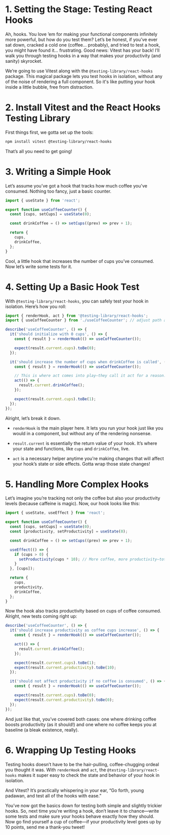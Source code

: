 # 1. Setting the Stage: Testing React Hooks

Ah, hooks. You love ’em for making your functional components infinitely more powerful, but how do you test them? Let’s be honest, if you’ve ever sat down, cracked a cold one (coffee… probably), and tried to test a hook, you might have found it… frustrating. Good news: Vitest has your back! I’ll walk you through testing hooks in a way that makes your productivity (and sanity) skyrocket.

We’re going to use Vitest along with the `@testing-library/react-hooks` package. This magical package lets you test hooks in isolation, without any of the noise of rendering a full component. So it's like putting your hook inside a little bubble, free from distraction.

# 2. Install Vitest and the React Hooks Testing Library

First things first, we gotta set up the tools:

```bash
npm install vitest @testing-library/react-hooks
```

That’s all you need to get going!

# 3. Writing a Simple Hook

Let’s assume you’ve got a hook that tracks how much coffee you've consumed. Nothing too fancy, just a basic counter.

```javascript
import { useState } from 'react';

export function useCoffeeCounter() {
  const [cups, setCups] = useState(0);

  const drinkCoffee = () => setCups((prev) => prev + 1);

  return {
    cups,
    drinkCoffee,
  };
}
```

Cool, a little hook that increases the number of cups you’ve consumed. Now let’s write some tests for it.

# 4. Setting Up a Basic Hook Test

With `@testing-library/react-hooks`, you can safely test your hook in isolation. Here’s how you roll:

```javascript
import { renderHook, act } from '@testing-library/react-hooks';
import { useCoffeeCounter } from './useCoffeeCounter'; // adjust path as needed

describe('useCoffeeCounter', () => {
  it('should initialize with 0 cups', () => {
    const { result } = renderHook(() => useCoffeeCounter());

    expect(result.current.cups).toBe(0);
  });

  it('should increase the number of cups when drinkCoffee is called', () => {
    const { result } = renderHook(() => useCoffeeCounter());

    // This is where act comes into play—they call it act for a reason.
    act(() => {
      result.current.drinkCoffee();
    });

    expect(result.current.cups).toBe(1);
  });
});
```

Alright, let’s break it down.

- `renderHook` is the main player here. It lets you run your hook just like you would in a component, but without any of the rendering nonsense.
- `result.current` is essentially the return value of your hook. It’s where your state and functions, like `cups` and `drinkCoffee`, live.

- `act` is a necessary helper anytime you're making changes that will affect your hook’s state or side effects. Gotta wrap those state changes!

# 5. Handling More Complex Hooks

Let’s imagine you’re tracking not only the coffee but also your productivity levels (because caffeine is magic). Now, our hook looks like this:

```javascript
import { useState, useEffect } from 'react';

export function useCoffeeCounter() {
  const [cups, setCups] = useState(0);
  const [productivity, setProductivity] = useState(0);

  const drinkCoffee = () => setCups((prev) => prev + 1);

  useEffect(() => {
    if (cups > 0) {
      setProductivity(cups * 10); // More coffee, more productivity—totally how it works!
    }
  }, [cups]);

  return {
    cups,
    productivity,
    drinkCoffee,
  };
}
```

Now the hook also tracks productivity based on cups of coffee consumed. Alright, new tests coming right up:

```javascript
describe('useCoffeeCounter', () => {
  it('should increase productivity as coffee cups increase', () => {
    const { result } = renderHook(() => useCoffeeCounter());

    act(() => {
      result.current.drinkCoffee();
    });

    expect(result.current.cups).toBe(1);
    expect(result.current.productivity).toBe(10);
  });

  it('should not affect productivity if no coffee is consumed', () => {
    const { result } = renderHook(() => useCoffeeCounter());

    expect(result.current.cups).toBe(0);
    expect(result.current.productivity).toBe(0);
  });
});
```

And just like that, you’ve covered both cases: one where drinking coffee boosts productivity (as it should!) and one where no coffee keeps you at baseline (a bleak existence, really).

# 6. Wrapping Up Testing Hooks

Testing hooks doesn’t have to be the hair-pulling, coffee-chugging ordeal you thought it was. With `renderHook` and `act`, the `@testing-library/react-hooks` makes it super easy to check the state and behavior of your hook in isolation.

And Vitest? It’s practically whispering in your ear, “Go forth, young padawan, and test all of the hooks with ease.”

You’ve now got the basics down for testing both simple and slightly trickier hooks. So, next time you're writing a hook, don’t leave it to chance—write some tests and make sure your hooks behave exactly how they should. Now go find yourself a cup of coffee—if your productivity level goes up by 10 points, send me a thank-you tweet!
